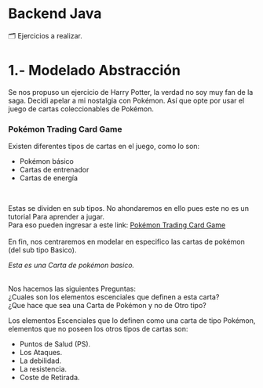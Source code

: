 # Backend Java
🗂️ Ejercicios a realizar.

<H1> 1.- Modelado Abstracción </H1>
<p> Se nos propuso un ejercicio de Harry Potter, la verdad no soy muy fan de la saga. Decidi apelar a mi nostalgia con Pokémon. Así que opte por usar el juego de cartas 
    coleccionables de Pokémon.
</p>
 
 <h3> Pokémon Trading Card Game </h3>
 
 <p> Existen diferentes tipos de cartas en el juego, como lo son: </p>

- Pokémon básico
- Cartas de entrenador
- Cartas de energía

<p>
    <img src="https://assets.pokemon.com/assets/cms2-es-es/img/cards/web/SWSHP/SWSHP_ES_SWSH029.png" alt>
    <img src="https://assets.pokemon.com/assets/cms2-es-es/img/cards/web/SM1/SM1_ES_125.png" alt>
    <img src="https://assets.pokemon.com/assets/cms2-es-es/img/cards/web/SWSH6/SWSH6_ES_195.png" alt>
    <img src="https://assets.pokemon.com/assets/cms2-es-es/img/cards/web/NRG/NRG_ES_26.png" alt>
</p>

<p> Estas se dividen en sub tipos. No ahondaremos en ello pues este no es un tutorial Para aprender a jugar. <br>
Para eso pueden ingresar a este link: <a href="https://pokemon.fandom.com/es/wiki/Pok%C3%A9mon_Trading_Card_Game">Pokémon Trading Card Game</a> <br>
<br>
En fin, nos centraremos en modelar en especifico las cartas de pokémon (del sub tipo Basico).
</p>

<p>
    <img src="https://assets.pokemon.com/assets/cms2-es-es/img/cards/web/SM3/SM3_ES_40.png" alt>
    <br>
    <em>Esta es una Carta de pokémon basico.</em>
</p>


<p> 
  <br>
  Nos hacemos las siguientes Preguntas: <br>
  ¿Cuales son los elementos escenciales que definen a esta carta? <br>
  ¿Que hace que sea una Carta de Pokémon y no de Otro tipo?
</p>

<p> Los elementos Escenciales que lo definen como una carta de tipo Pokémon, elementos que no poseen los otros tipos de cartas son:</p>

  - Puntos de Salud (PS).
  - Los Ataques.
  - La debilidad.
  - La resistencia.
  - Coste de Retirada.


 


